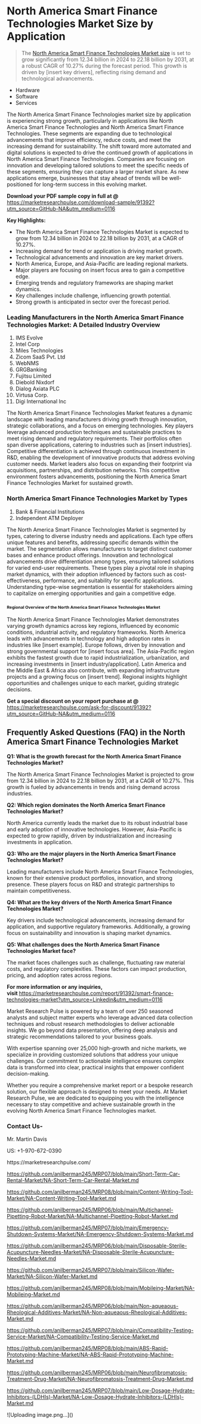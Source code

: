 <h1>North America Smart Finance Technologies Market&nbsp;Size by Application</h1><blockquote><p>The <a href="https://marketresearchpulse.com/download-sample/91392?utm_source=GitHub-NA&amp;utm_medium=0116">North America Smart Finance Technologies Market size</a> is set to grow significantly from 12.34 billion in 2024 to 22.18 billion by 2031, at a robust CAGR of 10.27% during the forecast period. This growth is driven by [insert key drivers], reflecting rising demand and technological advancements.</p></blockquote><ul><li>Hardware<li> Software<li> Services</li></ul><p>The North America Smart Finance Technologies market size by application is experiencing strong growth, particularly in applications like North America Smart Finance Technologies and North America Smart Finance Technologies. These segments are expanding due to technological advancements that improve efficiency, reduce costs, and meet the increasing demand for sustainability. The shift toward more automated and digital solutions is expected to drive the continued growth of applications in North America Smart Finance Technologies. Companies are focusing on innovation and developing tailored solutions to meet the specific needs of these segments, ensuring they can capture a larger market share. As new applications emerge, businesses that stay ahead of trends will be well-positioned for long-term success in this evolving market.</p><p><strong>Download your PDF sample copy in full at @ </strong><a href="https://marketresearchpulse.com/download-sample/91392?utm_source=GitHub-NA&amp;utm_medium=0116">https://marketresearchpulse.com/download-sample/91392?utm_source=GitHub-NA&amp;utm_medium=0116</a></p><p><strong>Key Highlights: </strong></p><ul><li>The North America Smart Finance Technologies Market is expected to grow from 12.34 billion in 2024 to 22.18 billion by 2031, at a CAGR of 10.27%.</li><li>Increasing demand for trend or application is driving market growth.</li><li>Technological advancements and innovation are key market drivers.</li><li>North America, Europe, and Asia-Pacific are leading regional markets.</li><li>Major players are focusing on insert focus area to gain a competitive edge.</li><li>Emerging trends and regulatory frameworks are shaping market dynamics.</li><li>Key challenges include challenge, influencing growth potential.</li><li>Strong growth is anticipated in sector over the forecast period.</li></ul><h3>Leading Manufacturers in the North America Smart Finance Technologies Market: A Detailed Industry Overview</h3><ol><li>IMS Evolve</li><li>Intel Corp</li><li>Miles Technologies</li><li>Zicom SaaS Pvt. Ltd</li><li>WebNMS</li><li>GRGBanking</li><li>Fujitsu Limited</li><li>Diebold Nixdorf</li><li>Dialog Axiata PLC</li><li>Virtusa Corp.</li><li>Digi International Inc</li></ol><div class="flex max-w-full flex-col flex-grow"><div class="min-h-8 text-message flex w-full flex-col items-end gap-2 whitespace-normal break-words [.text-message+&amp;]:mt-5" dir="auto" data-message-author-role="assistant" data-message-id="fd8432e4-4910-450d-b182-61b7bfb0a01f" data-message-model-slug="gpt-4o"><div class="flex w-full flex-col gap-1 empty:hidden first:pt-[3px]"><div class="markdown prose w-full break-words dark:prose-invert light"><p>The North America Smart Finance Technologies Market features a dynamic landscape with leading manufacturers driving growth through innovation, strategic collaborations, and a focus on emerging technologies. Key players leverage advanced production techniques and sustainable practices to meet rising demand and regulatory requirements. Their portfolios often span diverse applications, catering to industries such as [insert industries]. Competitive differentiation is achieved through continuous investment in R&amp;D, enabling the development of innovative products that address evolving customer needs. Market leaders also focus on expanding their footprint via acquisitions, partnerships, and distribution networks. This competitive environment fosters advancements, positioning the North America Smart Finance Technologies Market for sustained growth.</p></div></div></div></div><h3>North America Smart Finance Technologies Market by Types</h3><ol><li>Bank & Financial Institutions<li> Independent ATM Deployer</li></ol><div class="flex max-w-full flex-col flex-grow"><div class="min-h-8 text-message flex w-full flex-col items-end gap-2 whitespace-normal break-words [.text-message+&amp;]:mt-5" dir="auto" data-message-author-role="assistant" data-message-id="084470be-0bb7-4664-bddf-5156b4f41249" data-message-model-slug="gpt-4o-mini"><div class="flex w-full flex-col gap-1 empty:hidden first:pt-[3px]"><div class="markdown prose w-full break-words dark:prose-invert light"><p>The North America Smart Finance Technologies Market is segmented by types, catering to diverse industry needs and applications. Each type offers unique features and benefits, addressing specific demands within the market. The segmentation allows manufacturers to target distinct customer bases and enhance product offerings. Innovation and technological advancements drive differentiation among types, ensuring tailored solutions for varied end-user requirements. These types play a pivotal role in shaping market dynamics, with their adoption influenced by factors such as cost-effectiveness, performance, and suitability for specific applications. Understanding type-wise segmentation is essential for stakeholders aiming to capitalize on emerging opportunities and gain a competitive edge.</p></div></div></div></div><h3><span style="font-size: 11px;">Regional Overview of the North America Smart Finance Technologies Market</span></h3><div class="flex max-w-full flex-col flex-grow"><div class="min-h-8 text-message flex w-full flex-col items-end gap-2 whitespace-normal break-words [.text-message+&amp;]:mt-5" dir="auto" data-message-author-role="assistant" data-message-id="e9038762-ce64-4e30-91c9-9bd413514231" data-message-model-slug="gpt-4o-mini"><div class="flex w-full flex-col gap-1 empty:hidden first:pt-[3px]"><div class="markdown prose w-full break-words dark:prose-invert light"><p>The North America Smart Finance Technologies Market demonstrates varying growth dynamics across key regions, influenced by economic conditions, industrial activity, and regulatory frameworks. North America leads with advancements in technology and high adoption rates in industries like [insert example]. Europe follows, driven by innovation and strong governmental support for [insert focus area]. The Asia-Pacific region exhibits the fastest growth due to rapid industrialization, urbanization, and increasing investments in [insert industry/application]. Latin America and the Middle East &amp; Africa also contribute, with expanding infrastructure projects and a growing focus on [insert trend]. Regional insights highlight opportunities and challenges unique to each market, guiding strategic decisions.</p></div></div></div></div><p><strong>Get a special discount on your report purchase at @ </strong><a href="https://marketresearchpulse.com/ask-for-discount/91392?utm_source=GitHub-NA&amp;utm_medium=0116">https://marketresearchpulse.com/ask-for-discount/91392?utm_source=GitHub-NA&amp;utm_medium=0116</a></p><h2>Frequently Asked Questions (FAQ) in the North America Smart Finance Technologies Market</h2><p><strong>Q1: What is the growth forecast for the North America Smart Finance Technologies Market?</strong></p><p>The North America Smart Finance Technologies Market is projected to grow from 12.34 billion in 2024 to 22.18 billion by 2031, at a CAGR of 10.27%. This growth is fueled by advancements in trends and rising demand across industries.</p><p><strong>Q2: Which region dominates the North America Smart Finance Technologies Market?</strong></p><p>North America currently leads the market due to its robust industrial base and early adoption of innovative technologies. However, Asia-Pacific is expected to grow rapidly, driven by industrialization and increasing investments in application.</p><p><strong>Q3: Who are the major players in the North America Smart Finance Technologies Market?</strong></p><p>Leading manufacturers include North America Smart Finance Technologies, known for their extensive product portfolios, innovation, and strong presence. These players focus on R&amp;D and strategic partnerships to maintain competitiveness.</p><p><strong>Q4: What are the key drivers of the North America Smart Finance Technologies Market?</strong></p><p>Key drivers include technological advancements, increasing demand for application, and supportive regulatory frameworks. Additionally, a growing focus on sustainability and innovation is shaping market dynamics.</p><p><strong>Q5: What challenges does the North America Smart Finance Technologies Market face?</strong></p><p>The market faces challenges such as challenge, fluctuating raw material costs, and regulatory complexities. These factors can impact production, pricing, and adoption rates across regions.</p><p><strong>For more information or any inquiries, visit&nbsp;</strong><a href="https://marketresearchpulse.com/report/91392/smart-finance-technologies-market?utm_source=Linkedin&utm_medium=0116">https://marketresearchpulse.com/report/91392/smart-finance-technologies-market?utm_source=Linkedin&utm_medium=0116</a></p><p>Market Research Pulse is powered by a team of over 250 seasoned analysts and subject matter experts who leverage advanced data collection techniques and robust research methodologies to deliver actionable insights. We go beyond data presentation, offering deep analysis and strategic recommendations tailored to your business goals.</p><p>With expertise spanning over 25,000 high-growth and niche markets, we specialize in providing customized solutions that address your unique challenges. Our commitment to actionable intelligence ensures complex data is transformed into clear, practical insights that empower confident decision-making.</p><p>Whether you require a comprehensive market report or a bespoke research solution, our flexible approach is designed to meet your needs. At Market Research Pulse, we are dedicated to equipping you with the intelligence necessary to stay competitive and achieve sustainable growth in the evolving North America Smart Finance Technologies market.</p><h3><strong>Contact Us-</strong></h3><p>Mr. Martin Davis</p><p>US: +1-970-672-0390</p><p>https://marketresearchpulse.com/</p><p><a href="https://github.com/anilberman245/MRP07/blob/main/Short-Term-Car-Rental-Market/NA-Short-Term-Car-Rental-Market.md">https://github.com/anilberman245/MRP07/blob/main/Short-Term-Car-Rental-Market/NA-Short-Term-Car-Rental-Market.md</a></p><p><a href="https://github.com/anilberman245/MRP08/blob/main/Content-Writing-Tool-Market/NA-Content-Writing-Tool-Market.md">https://github.com/anilberman245/MRP08/blob/main/Content-Writing-Tool-Market/NA-Content-Writing-Tool-Market.md</a></p><p><a href="https://github.com/anilberman245/MRP06/blob/main/Multichannel-Pipetting-Robot-Market/NA-Multichannel-Pipetting-Robot-Market.md">https://github.com/anilberman245/MRP06/blob/main/Multichannel-Pipetting-Robot-Market/NA-Multichannel-Pipetting-Robot-Market.md</a></p><p><a href="https://github.com/anilberman245/MRP07/blob/main/Emergency-Shutdown-Systems-Market/NA-Emergency-Shutdown-Systems-Market.md">https://github.com/anilberman245/MRP07/blob/main/Emergency-Shutdown-Systems-Market/NA-Emergency-Shutdown-Systems-Market.md</a></p><p><a href="https://github.com/anilberman245/MRP06/blob/main/Disposable-Sterile-Acupuncture-Needles-Market/NA-Disposable-Sterile-Acupuncture-Needles-Market.md">https://github.com/anilberman245/MRP06/blob/main/Disposable-Sterile-Acupuncture-Needles-Market/NA-Disposable-Sterile-Acupuncture-Needles-Market.md</a></p><p><a href="https://github.com/anilberman245/MRP07/blob/main/Silicon-Wafer-Market/NA-Silicon-Wafer-Market.md">https://github.com/anilberman245/MRP07/blob/main/Silicon-Wafer-Market/NA-Silicon-Wafer-Market.md</a></p><p><a href="https://github.com/anilberman245/MRP08/blob/main/Mobileing-Market/NA-Mobileing-Market.md">https://github.com/anilberman245/MRP08/blob/main/Mobileing-Market/NA-Mobileing-Market.md</a></p><p><a href="https://github.com/anilberman245/MRP06/blob/main/Non-aqueaous-Rheological-Additives-Market/NA-Non-aqueaous-Rheological-Additives-Market.md">https://github.com/anilberman245/MRP06/blob/main/Non-aqueaous-Rheological-Additives-Market/NA-Non-aqueaous-Rheological-Additives-Market.md</a></p><p><a href="https://github.com/anilberman245/MRP07/blob/main/Compatibility-Testing-Service-Market/NA-Compatibility-Testing-Service-Market.md">https://github.com/anilberman245/MRP07/blob/main/Compatibility-Testing-Service-Market/NA-Compatibility-Testing-Service-Market.md</a></p><p><a href="https://github.com/anilberman245/MRP08/blob/main/ABS-Rapid-Prototyping-Machine-Market/NA-ABS-Rapid-Prototyping-Machine-Market.md">https://github.com/anilberman245/MRP08/blob/main/ABS-Rapid-Prototyping-Machine-Market/NA-ABS-Rapid-Prototyping-Machine-Market.md</a></p><p><a href="https://github.com/anilberman245/MRP06/blob/main/Neurofibromatosis-Treatment-Drug-Market/NA-Neurofibromatosis-Treatment-Drug-Market.md">https://github.com/anilberman245/MRP06/blob/main/Neurofibromatosis-Treatment-Drug-Market/NA-Neurofibromatosis-Treatment-Drug-Market.md</a></p><p><a href="https://github.com/anilberman245/MRP07/blob/main/Low-Dosage-Hydrate-Inhibitors-(LDHIs)-Market/NA-Low-Dosage-Hydrate-Inhibitors-(LDHIs)-Market.md">https://github.com/anilberman245/MRP07/blob/main/Low-Dosage-Hydrate-Inhibitors-(LDHIs)-Market/NA-Low-Dosage-Hydrate-Inhibitors-(LDHIs)-Market.md</a></p>
![Uploading image.png…]()

